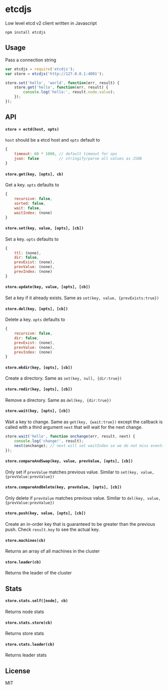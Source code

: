 # etcdjs

Low level etcd v2 client written in Javascript

	npm install etcdjs

## Usage

Pass a connection string

``` js
var etcdjs = require('etcdjs');
var store = etcdjs('http://127.0.0.1:4001');

store.set('hello', 'world', function(err, result) {
	store.get('hello', function(err, result) {
		console.log('hello:', result.node.value);
	});
});
```

## API

#### `store = ectd(host, opts)`

`host` should be a etcd host and `opts` default to

``` js
{
	timeout: 60 * 1000, // default timeout for ops
	json: false         // stringify/parse all values as JSON
}
```

#### `store.get(key, [opts], cb)`

Get a key. `opts` defaults to

``` js
{
	recursive: false,
	sorted: false,
	wait: false,
	waitIndex: (none)
}
```

#### `store.set(key, value, [opts], [cb])`

Set a key. `opts` defaults to

``` js
{
	ttl: (none),
	dir: false,
	prevExist: (none),
	prevValue: (none),
	prevIndex: (none)
}
```

#### `store.update(key, value, [opts], [cb])`

Set a key if it already exists. Same as `set(key, value, {prevExists:true})`

#### `store.del(key, [opts], [cb])`

Delete a key. `opts` defaults to

``` js
{
	recursive: false,
	dir: false,
	prevExist: (none),
	prevValue: (none),
	prevIndex: (none)
}
```

#### `store.mkdir(key, [opts], [cb])`

Create a directory. Same as `set(key, null, {dir:true})`

#### `store.rmdir(key, [opts], [cb])`

Remove a directory. Same as `del(key, {dir:true})`

#### `store.wait(key, [opts], [cb])`

Wait a key to change. Same as `get(key, {wait:true})` except the callback is called with a third argument `next` that will wait for the next change.

``` js
store.wait('hello', function onchange(err, result, next) {
	console.log('change!', result);
	next(onchange); // next will set waitIndex so we do not miss events
});
```

#### `store.compareAndSwap(key, value, prevValue, [opts], [cb])`

Only set if `prevValue` matches previous value. Similar to `set(key, value, {prevValue:prevValue})`

#### `store.compareAndDelete(key, prevValue, [opts], [cb])`

Only delete if `prevValue` matches previous value. Similar to `del(key, value, {prevValue:prevValue})`

#### `store.push(key, value, [opts], [cb])`

Create an in-order key that is guaranteed to be greater than the previous push. Check `result.key` to see the actual key.

#### `store.machines(cb)`

Returns an array of all machines in the cluster

#### `store.leader(cb)`

Returns the leader of the cluster

## Stats

#### `store.stats.self([node], cb)`

Returns node stats

#### `store.stats.store(cb)`

Returns store stats

#### `store.stats.leader(cb)`

Returns leader stats

## License

MIT